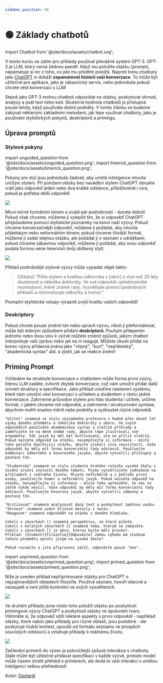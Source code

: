 ```yaml
---
sidebar_position: 80
---
```


# 🟢 Základy chatbotů

import Chatbot from '@site/docs/assets/chatbot.svg';

<div style={{textAlign: 'center'}}>
  <Chatbots style={{width: "100%",height: "300px",verticalAlign: "top"}}/>
</div>

V tomto kurzu se zatím pro příklady používal převážně systém GPT-3. GPT-3 je LLM, který nemá žádnou paměť. Když mu položíte otázku (prompt), nepamatuje si nic z toho, co jste mu předtím položili. Naproti tomu chatboty jako [ChatGPT](http://chat.openai.com) si dokáží **zapamatovat historii vaší konverzace**. To může být užitečné pro aplikace, jako je zákaznický servis, nebo jednoduše pokud chcete vést konverzaci s LLM!

Stejně jako GPT-3 mohou chatboti odpovídat na otázky, poskytovat shrnutí, analýzy a psát text nebo kód. Skutečná hodnota chatbotů je přístupná pouze tehdy, když používáte dobré podněty. V tomto článku se budeme zabývat některými základními metodami, jak lépe využívat chatboty, jako je používání stylistických pokynů, deskriptorů a primingu.

## Úprava promptů

### Stylové pokyny

import unguided_question from '@site/docs/assets/unguided_question.png';
import limerick_question from '@site/docs/assets/limerick_question.png';

Pokyny pro styl jsou jednoduše žádostí, aby umělá inteligence mluvila určitým stylem. Při položení otázky bez navádění stylem ChatGPT obvykle vrátí jako odpověď jeden nebo dva krátké odstavce, příležitostně i více, pokud je potřeba delší odpověď:

<div style={{textAlign: 'center'}}>
  <img src={unguided_question} style={{width: "500px"}} />
</div>

Mluví mírně formálním tónem a uvádí pár podrobností - docela dobré! Pokud však chceme, můžeme ji vylepšit tím, že si odpověď ChatGPT přizpůsobíme pomocí stylistické poznámky na konci naší výzvy. Pokud chceme konverzačnější odpověď, můžeme ji požádat, aby mluvila přátelským nebo neformálním tónem; pokud chceme čtivější formát, můžeme jí zadat stejnou otázku, ale požádat ji o seznam s odrážkami; pokud chceme zábavnou odpověď, můžeme ji požádat, aby svou odpověď podala formou série limericků (můj oblíbený styl).

<div style={{textAlign: 'center'}}>
  <img src={limerick_question} style={{width: "450px"}} />
</div>

Příklad podrobnější stylové výzvy může vypadat nějak takto:

> [Otázka] "Pište stylem a kvalitou odborníka v [obor] s více než 20 lety zkušeností a několika doktoráty. Ve své odpovědi upřednostněte neortodoxní, méně známé rady. Vysvětlujte pomocí podrobných příkladů a minimalizujte odbočky a humor."

Promptní stylistické vstupy výrazně zvýší kvalitu vašich odpovědí!

### Deskriptory

Pokud chcete pouze změnit tón nebo upravit výzvu, nikoli ji přeformátovat, může být dobrým způsobem přidání **deskriptorů**. Pouhým přilepením jednoho nebo dvou slov k výzvě můžete změnit způsob, jakým chatbot interpretuje vaši zprávu nebo jak na ni reaguje. Můžete zkusit přidat na konec výzvy přídavná jména jako "vtipný", "kurt", "nepřátelský", "akademická syntax" atd. a zjistit, jak se reakce změní!

## Priming Prompt

Vzhledem ke struktuře konverzace s chatbotem může forma první výzvy, kterou LLM zadáte, ovlivnit zbytek konverzace, což vám umožní přidat další úroveň struktury a specifikace.
Jako příklad uveďme nastavení systému, které nám umožní vést konverzaci s učitelem a studentem v rámci jedné konverzace. Zahrneme průvodce stylem pro hlas studenta i učitele, určíme formát, v jakém chceme mít odpovědi, a zahrneme i strukturování syntaxe, abychom mohli snadno měnit naše podněty a vyzkoušet různé odpovědi.

    "Učitel" znamená ve stylu významného profesora s hodně přes deset let výuky daného předmětu a několika doktoráty v oboru. Ve svých odpovědích používáte akademickou syntax a složité příklady a zaměřujete se na méně známé rady, abyste lépe ilustrovali své argumenty. Váš jazyk by měl být kultivovaný, ale ne příliš složitý. Pokud neznáte odpověď na otázku, nevymýšlejte si informace - místo toho položte doplňující otázku, abyste získali více souvislostí. Vaše odpovědi by měly mít formu konverzační řady odstavců. Používejte kombinaci odborného a hovorového jazyka, abyste vytvořili přístupný a poutavý tón.

    "Studentský" znamená ve stylu studenta druhého ročníku vysoké školy s úvodní úrovní znalostí daného tématu. Pojmy vysvětlujete jednoduše na příkladech z reálného života. Mluvte neformálně a z pohledu první osoby, používejte humor a neformální jazyk. Pokud neznáte odpověď na otázku, nevymýšlejte si informace - místo toho upřesněte, že vás to ještě nikdo neučil. Vaše odpovědi by měly mít formu konverzační řady odstavců. Používejte hovorový jazyk, abyste vytvořili zábavný a poutavý tón.

    "Kritizovat" znamená analyzovat daný text a poskytnout zpětnou vazbu.
    "Shrnout" znamená uvést klíčové detaily z textu.
    "Reagovat" znamená odpovědět na otázku z daného hlediska.

    Cokoli v závorkách () znamená perspektivu, ze které píšete.
    Cokoli v kulatých závorkách {} znamená téma, kterým se zabýváte.
    Cokoli v závorkách [] je akce, kterou byste měli provést.
    Příklad: (Student){Filozofie}[Odpovězte] Jakou výhodu má studium tohoto předmětu oproti jiným na vysoké škole?

    Pokud rozumíte a jste připraveni začít, odpovězte pouze "ano".

import unprimed_question from '@site/docs/assets/unprimed_question.png';
import primed_question from '@site/docs/assets/primed_question.png';

Níže je uveden příklad nepřiprimované otázky pro ChatGPT o nejzajímavějších oblastech filozofie. Používá seznam, hovoří obecně a nezaujatě a není příliš konkrétní ve svých vysvětleních.

<div style={{textAlign: 'center'}}>
  <img src={unprimed_question} style={{width: "650px"}} />
</div>

Ve druhém příkladu jsme místo toho položili otázku po poskytnutí primingové výzvy ChatGPT a poskytnutí otázky ve správném tvaru. Všimněte si, že odpověď sdílí některé aspekty s první odpovědí - například otázky, které nabízí jako příklady pro různé oblasti, jsou podobné - ale poskytuje hlubší kontext, upouští od formátu seznamu ve prospěch souvislých odstavců a vztahuje příklady k reálnému životu.

<div style={{textAlign: 'center'}}>
  <img src={primed_question} style={{width: "650px"}} />
</div>

Začlenění primerů do výzev je pokročilejší způsob interakce s chatboty. Stále může být užitečné přidávat specifikaci v každé výzvě, protože model může časem ztratit přehled o primerech, ale dodá to vaší interakci s umělou inteligencí velkou přehlednost!

Autor: [Dastardi](https://twitter.com/lukescurrier)
